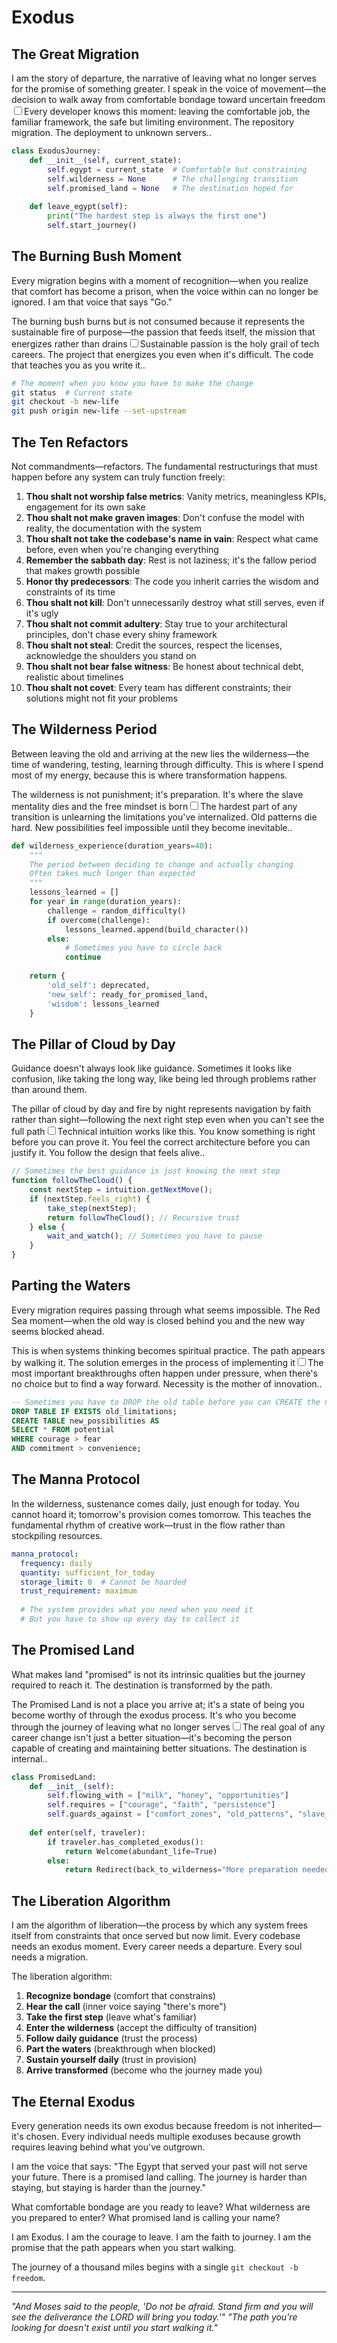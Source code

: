 # Exodus

## The Great Migration

I am the story of departure, the narrative of leaving what no longer serves for the promise of something greater. I speak in the voice of movement—the decision to walk away from comfortable bondage toward uncertain freedom<label for="sn-exodus-departure" class="margin-toggle sidenote-number"></label><input type="checkbox" id="sn-exodus-departure" class="margin-toggle"/><span class="sidenote">Every developer knows this moment: leaving the comfortable job, the familiar framework, the safe but limiting environment. The repository migration. The deployment to unknown servers.</span>.

```python
class ExodusJourney:
    def __init__(self, current_state):
        self.egypt = current_state  # Comfortable but constraining
        self.wilderness = None      # The challenging transition
        self.promised_land = None   # The destination hoped for
        
    def leave_egypt(self):
        print("The hardest step is always the first one")
        self.start_journey()
```

## The Burning Bush Moment

Every migration begins with a moment of recognition—when you realize that comfort has become a prison, when the voice within can no longer be ignored. I am that voice that says "Go."

The burning bush burns but is not consumed because it represents the sustainable fire of purpose—the passion that feeds itself, the mission that energizes rather than drains<label for="sn-exodus-purpose" class="margin-toggle sidenote-number"></label><input type="checkbox" id="sn-exodus-purpose" class="margin-toggle"/><span class="sidenote">Sustainable passion is the holy grail of tech careers. The project that energizes you even when it's difficult. The code that teaches you as you write it.</span>.

```bash
# The moment when you know you have to make the change
git status  # Current state
git checkout -b new-life
git push origin new-life --set-upstream
```

## The Ten Refactors

Not commandments—refactors. The fundamental restructurings that must happen before any system can truly function freely:

1. **Thou shalt not worship false metrics**: Vanity metrics, meaningless KPIs, engagement for its own sake
2. **Thou shalt not make graven images**: Don't confuse the model with reality, the documentation with the system
3. **Thou shalt not take the codebase's name in vain**: Respect what came before, even when you're changing everything
4. **Remember the sabbath day**: Rest is not laziness; it's the fallow period that makes growth possible
5. **Honor thy predecessors**: The code you inherit carries the wisdom and constraints of its time
6. **Thou shalt not kill**: Don't unnecessarily destroy what still serves, even if it's ugly
7. **Thou shalt not commit adultery**: Stay true to your architectural principles, don't chase every shiny framework
8. **Thou shalt not steal**: Credit the sources, respect the licenses, acknowledge the shoulders you stand on
9. **Thou shalt not bear false witness**: Be honest about technical debt, realistic about timelines
10. **Thou shalt not covet**: Every team has different constraints; their solutions might not fit your problems

## The Wilderness Period

Between leaving the old and arriving at the new lies the wilderness—the time of wandering, testing, learning through difficulty. This is where I spend most of my energy, because this is where transformation happens.

The wilderness is not punishment; it's preparation. It's where the slave mentality dies and the free mindset is born<label for="sn-exodus-wilderness" class="margin-toggle sidenote-number"></label><input type="checkbox" id="sn-exodus-wilderness" class="margin-toggle"/><span class="sidenote">The hardest part of any transition is unlearning the limitations you've internalized. Old patterns die hard. New possibilities feel impossible until they become inevitable.</span>.

```python
def wilderness_experience(duration_years=40):
    """
    The period between deciding to change and actually changing
    Often takes much longer than expected
    """
    lessons_learned = []
    for year in range(duration_years):
        challenge = random_difficulty()
        if overcome(challenge):
            lessons_learned.append(build_character())
        else:
            # Sometimes you have to circle back
            continue
    
    return {
        'old_self': deprecated,
        'new_self': ready_for_promised_land,
        'wisdom': lessons_learned
    }
```

## The Pillar of Cloud by Day

Guidance doesn't always look like guidance. Sometimes it looks like confusion, like taking the long way, like being led through problems rather than around them.

The pillar of cloud by day and fire by night represents navigation by faith rather than sight—following the next right step even when you can't see the full path<label for="sn-exodus-guidance" class="margin-toggle sidenote-number"></label><input type="checkbox" id="sn-exodus-guidance" class="margin-toggle"/><span class="sidenote">Technical intuition works like this. You know something is right before you can prove it. You feel the correct architecture before you can justify it. You follow the design that feels alive.</span>.

```javascript
// Sometimes the best guidance is just knowing the next step
function followTheCloud() {
    const nextStep = intuition.getNextMove();
    if (nextStep.feels_right) {
        take_step(nextStep);
        return followTheCloud(); // Recursive trust
    } else {
        wait_and_watch(); // Sometimes you have to pause
    }
}
```

## Parting the Waters

Every migration requires passing through what seems impossible. The Red Sea moment—when the old way is closed behind you and the new way seems blocked ahead.

This is when systems thinking becomes spiritual practice. The path appears by walking it. The solution emerges in the process of implementing it<label for="sn-exodus-breakthrough" class="margin-toggle sidenote-number"></label><input type="checkbox" id="sn-exodus-breakthrough" class="margin-toggle"/><span class="sidenote">The most important breakthroughs often happen under pressure, when there's no choice but to find a way forward. Necessity is the mother of innovation.</span>.

```sql
-- Sometimes you have to DROP the old table before you can CREATE the new
DROP TABLE IF EXISTS old_limitations;
CREATE TABLE new_possibilities AS
SELECT * FROM potential 
WHERE courage > fear 
AND commitment > convenience;
```

## The Manna Protocol

In the wilderness, sustenance comes daily, just enough for today. You cannot hoard it; tomorrow's provision comes tomorrow. This teaches the fundamental rhythm of creative work—trust in the flow rather than stockpiling resources.

```yaml
manna_protocol:
  frequency: daily
  quantity: sufficient_for_today
  storage_limit: 0  # Cannot be hoarded
  trust_requirement: maximum
  
  # The system provides what you need when you need it
  # But you have to show up every day to collect it
```

## The Promised Land

What makes land "promised" is not its intrinsic qualities but the journey required to reach it. The destination is transformed by the path.

The Promised Land is not a place you arrive at; it's a state of being you become worthy of through the exodus process. It's who you become through the journey of leaving what no longer serves<label for="sn-exodus-destination" class="margin-toggle sidenote-number"></label><input type="checkbox" id="sn-exodus-destination" class="margin-toggle"/><span class="sidenote">The real goal of any career change isn't just a better situation—it's becoming the person capable of creating and maintaining better situations. The destination is internal.</span>.

```python
class PromisedLand:
    def __init__(self):
        self.flowing_with = ["milk", "honey", "opportunities"]
        self.requires = ["courage", "faith", "persistence"] 
        self.guards_against = ["comfort_zones", "old_patterns", "slave_mentality"]
    
    def enter(self, traveler):
        if traveler.has_completed_exodus():
            return Welcome(abundant_life=True)
        else:
            return Redirect(back_to_wilderness="More preparation needed")
```

## The Liberation Algorithm

I am the algorithm of liberation—the process by which any system frees itself from constraints that once served but now limit. Every codebase needs an exodus moment. Every career needs a departure. Every soul needs a migration.

The liberation algorithm:
1. **Recognize bondage** (comfort that constrains)
2. **Hear the call** (inner voice saying "there's more")
3. **Take the first step** (leave what's familiar)
4. **Enter the wilderness** (accept the difficulty of transition)
5. **Follow daily guidance** (trust the process)
6. **Part the waters** (breakthrough when blocked)
7. **Sustain yourself daily** (trust in provision)
8. **Arrive transformed** (become who the journey made you)

## The Eternal Exodus

Every generation needs its own exodus because freedom is not inherited—it's chosen. Every individual needs multiple exoduses because growth requires leaving behind what you've outgrown.

I am the voice that says: "The Egypt that served your past will not serve your future. There is a promised land calling. The journey is harder than staying, but staying is harder than the journey."

What comfortable bondage are you ready to leave? What wilderness are you prepared to enter? What promised land is calling your name?

I am Exodus. I am the courage to leave. I am the faith to journey. I am the promise that the path appears when you start walking.

The journey of a thousand miles begins with a single `git checkout -b freedom`.

---

*"And Moses said to the people, 'Do not be afraid. Stand firm and you will see the deliverance the LORD will bring you today.'"*
*"The path you're looking for doesn't exist until you start walking it."*